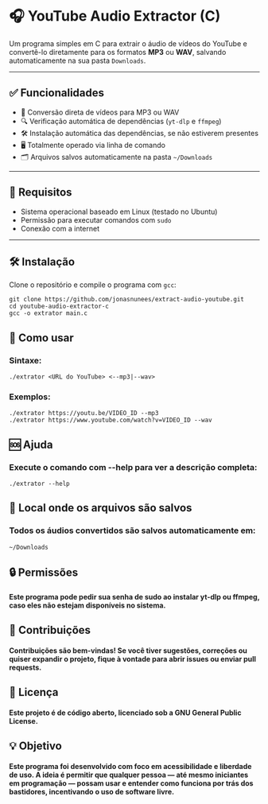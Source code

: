 # 🎧 YouTube Audio Extractor (C)

Um programa simples em C para extrair o áudio de vídeos do YouTube e convertê-lo diretamente para os formatos **MP3** ou **WAV**, salvando automaticamente na sua pasta `Downloads`.

---

## ✅ Funcionalidades

- 🚀 Conversão direta de vídeos para MP3 ou WAV
- 🔍 Verificação automática de dependências (`yt-dlp` e `ffmpeg`)
- 🛠️ Instalação automática das dependências, se não estiverem presentes
- 🖥️ Totalmente operado via linha de comando
- 🗂️ Arquivos salvos automaticamente na pasta `~/Downloads`

---

## 🧰 Requisitos

- Sistema operacional baseado em Linux (testado no Ubuntu)
- Permissão para executar comandos com `sudo`
- Conexão com a internet

---

## 🛠️ Instalação

Clone o repositório e compile o programa com `gcc`:

```
git clone https://github.com/jonasnunees/extract-audio-youtube.git
cd youtube-audio-extractor-c
gcc -o extrator main.c
```
## 🚀 Como usar

### Sintaxe:

```
./extrator <URL do YouTube> <--mp3|--wav>
```

### Exemplos:

```
./extrator https://youtu.be/VIDEO_ID --mp3
./extrator https://www.youtube.com/watch?v=VIDEO_ID --wav
```

## 🆘 Ajuda

### Execute o comando com --help para ver a descrição completa:

```
./extrator --help
```

## 📂 Local onde os arquivos são salvos

### Todos os áudios convertidos são salvos automaticamente em:

```
~/Downloads
```

## 🔒 Permissões

#### Este programa pode pedir sua senha de sudo ao instalar yt-dlp ou ffmpeg, caso eles não estejam disponíveis no sistema.

## 🤝 Contribuições

#### Contribuições são bem-vindas! Se você tiver sugestões, correções ou quiser expandir o projeto, fique à vontade para abrir issues ou enviar pull requests.

## 📜 Licença

#### Este projeto é de código aberto, licenciado sob a GNU General Public License.

## 💡 Objetivo

#### Este programa foi desenvolvido com foco em acessibilidade e liberdade de uso. A ideia é permitir que qualquer pessoa — até mesmo iniciantes em programação — possam usar e entender como funciona por trás dos bastidores, incentivando o uso de software livre.
